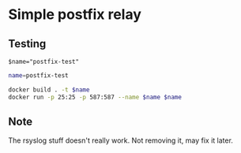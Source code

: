 # Simple postfix relay

## Testing

```pwsh
$name="postfix-test"
```

```sh
name=postfix-test
```

```sh
docker build . -t $name
docker run -p 25:25 -p 587:587 --name $name $name
```

## Note
The rsyslog stuff doesn't really work. Not removing it, may fix it later.